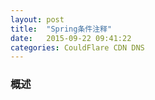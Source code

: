 ```yaml
---
layout: post
title:  "Spring条件注释"
date:   2015-09-22 09:41:22
categories: CouldFlare CDN DNS
---
```


### 概述

